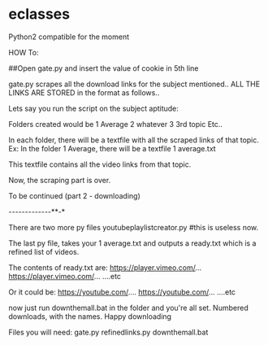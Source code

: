 # eclasses

Python2 compatible for the moment

HOW To:

##Open gate.py and insert the value of cookie in 5th line

gate.py
scrapes all the download links for the subject mentioned.. 
ALL THE LINKS ARE STORED in the format as follows.. 

Lets say you run the script on the subject aptitude:

Folders created would be
1 Average
2 whatever
3 3rd topic
Etc.. 

In each folder, there will be a textfile with all the scraped links of that topic. 
Ex:
In the folder 1 Average, there will be a textfile
1 average.txt

This textfile contains all the video links from that topic. 

Now, the scraping part is over. 

To be continued (part 2 - downloading)


-*-*-*-*-*-*-*-*-*-*-*-*-**-*


There are two more py files
youtubeplaylistcreator.py
#this is useless now. 


The last py file, takes your 
1 average.txt
and outputs a ready.txt which is a refined list of videos. 

The contents of ready.txt are:
https://player.vimeo.com/...
https://player.vimeo.com/... 
....etc

Or it could be:
https://youtube.com/....
https://youtube.com/... 
....etc

now just run downthemall.bat in the folder and you're all set.
Numbered downloads, with the names. 
Happy downloading

Files you will need:
gate.py
refinedlinks.py
downthemall.bat
